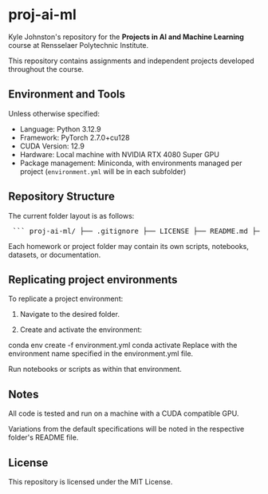 # proj-ai-ml

Kyle Johnston's repository for the **Projects in AI and Machine Learning** course at Rensselaer Polytechnic Institute.

This repository contains assignments and independent projects developed throughout the course.

## Environment and Tools

Unless otherwise specified:

- Language: Python 3.12.9  
- Framework: PyTorch 2.7.0+cu128  
- CUDA Version: 12.9  
- Hardware: Local machine with NVIDIA RTX 4080 Super GPU  
- Package management: Miniconda, with environments managed per project (`environment.yml` will be in each subfolder)

## Repository Structure

The current folder layout is as follows:

<pre> ``` proj-ai-ml/ ├── .gitignore ├── LICENSE ├── README.md ├── structure.txt ├── projects/ └── hw/ └── hw01/ ``` </pre>


Each homework or project folder may contain its own scripts, notebooks, datasets, or documentation.

## Replicating project environments

To replicate a project environment:

1. Navigate to the desired folder.

2. Create and activate the environment:

conda env create -f environment.yml
conda activate <env-name>
Replace <env-name> with the environment name specified in the environment.yml file.

Run notebooks or scripts as within that environment.

## Notes
All code is tested and run on a machine with a CUDA compatible GPU.

Variations from the default specifications will be noted in the respective folder's README file.

## License
This repository is licensed under the MIT License.